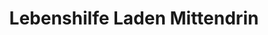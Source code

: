 ---
title: "Lebenshilfe Laden Mittendrin"
url: /kastellaun/lebenshilfe-laden-mittendrin/
shop: Andenken
---
